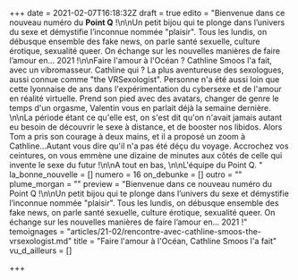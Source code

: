 +++
date = 2021-02-07T16:18:32Z
draft = true
edito = "Bienvenue dans ce nouveau numéro du **Point Q** !\n\nUn petit bijou qui te plonge dans l’univers du sexe et démystifie l’inconnue nommée \"plaisir\". Tous les lundis, on débusque ensemble des fake news, on parle santé sexuelle, culture érotique, sexualité queer. On échange sur les nouvelles manières de faire l’amour en... 2021 !\n\nFaire l'amour à l'Océan ? Cathline Smoos l'a fait, avec un vibromasseur. Cathline qui ? La plus aventureuse des sexologues, aussi connue comme \"the VRSexologist\". Personne n'a été aussi loin que cette lyonnaise de ans dans l'expérimentation du cybersexe et de l'amour en réalité virtuelle. Prend son pied avec des avatars, changer de genre le temps d'un orgasme, Valentin vous en parlait déjà la semaine dernière. \n\nLa période étant ce qu'elle est, on s'est dit qu'on n'avait jamais autant eu besoin de découvrir le sexe à distance, et de booster nos libidos. Alors Tom a pris son courage à deux mains, et il a proposé un zoom à Cathline...Autant vous dire qu'il n'a pas été déçu du voyage. Accrochez vos ceintures, on vous emmène une dizaine de minutes aux côtés de celle qui invente le sexe du futur !\n\nA tout en bas, \n\nL'équipe du Point Q. "
la_bonne_nouvelle = []
numero = 16
on_debunke = []
outro = ""
plume_morgan = ""
preview = "Bienvenue dans ce nouveau numéro du Point Q !\n\nUn petit bijou qui te plonge dans l’univers du sexe et démystifie l’inconnue nommée \"plaisir\". Tous les lundis, on débusque ensemble des fake news, on parle santé sexuelle, culture érotique, sexualité queer. On échange sur les nouvelles manières de faire l’amour en... 2021 !"
temoignages = "articles/21-02/rencontre-avec-cathline-smoos-the-vrsexologist.md"
title = "Faire l'amour à l'Océan, Cathline Smoos l'a fait"
vu_d_ailleurs = []

+++
